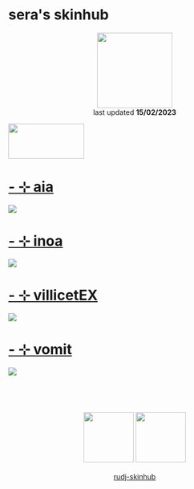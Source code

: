 # sera's skinhub
<p align="center">
<a href="https://osu.ppy.sh/users/11930716">
  <img src="https://a.ppy.sh/11930716"  
       width="150"
       height="150"></a>
<br>last updated <b>15/02/2023</b>
</p>

<a href="https://www.youtube.com/watch?v=kbbgypvGPgM">
<img src="https://i.imgur.com/uDyKiLi.png"
       width="151" 
       height="70"/></a>

# [-   ⊹ aia](https://github.com/rudj-skinhub/woal/raw/tyfh/player/player/sera/-%20%E2%8A%B9%20aia.osk)
[![](https://i.imgur.com/NLXV9LJ.jpeg)](https://github.com/rudj-skinhub/woal/raw/tyfh/player/player/sera/-%20%E2%8A%B9%20aia.osk)

# [-   ⊹ inoa](https://github.com/rudj-skinhub/woal/raw/tyfh/player/player/sera/-%20%E2%8A%B9%20inoa.osk)
[![](https://i.imgur.com/I0624sZ.jpeg)](https://github.com/rudj-skinhub/woal/raw/tyfh/player/player/sera/-%20%E2%8A%B9%20inoa.osk)

# [-   ⊹ villicetEX](https://github.com/rudj-skinhub/woal/raw/tyfh/player/player/sera/-%20%E2%8A%B9%20vilecetEX.osk)
[![](https://i.imgur.com/igD7wTC.jpeg)](https://github.com/rudj-skinhub/woal/raw/tyfh/player/player/sera/-%20%E2%8A%B9%20vilecetEX.osk)

# [-   ⊹ vomit](https://github.com/rudj-skinhub/woal/raw/tyfh/player/player/sera/-%20%E2%8A%B9%20vomit.osk)
[![](https://i.imgur.com/QoMmR1J.jpeg)](https://github.com/rudj-skinhub/woal/raw/tyfh/player/player/sera/-%20%E2%8A%B9%20vomit.osk)

#
<p align="center">
  <br></br>
  <a href="https://www.twitch.tv/seratap">
  <img src="https://i.imgur.com/HM030lk.png" 
       width="100" 
       height="100"></a>
  <a href="https://twitter.com/_ser4a">
  <img src="https://i.imgur.com/PUQ5uWf.png" 
       width="100" 
       height="100"></a>
  <br></br>
  <a href="README.md">rudj-skinhub</a>
 </p>
